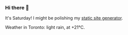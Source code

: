 ### Hi there :wave:

It's Saturday! I might be polishing my [static site generator](https://github.com/bewuethr/pandoc-bash-blog).

Weather in Toronto: light rain, at +21°C.
